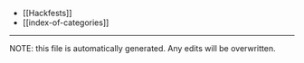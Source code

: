 * [[Hackfests]]
* [[index-of-categories]]

*****
NOTE: this file is automatically generated. Any edits will be overwritten.
